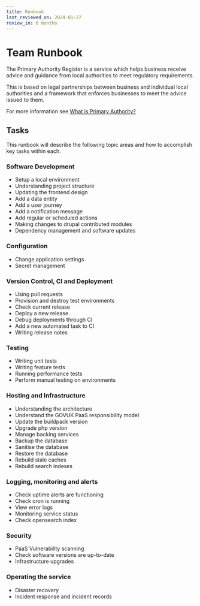 ```yaml
---
title: Runbook
last_reviewed_on: 2024-01-27
review_in: 6 months
---
```


# Team Runbook

The Primary Authority Register is a service which helps business receive advice and guidance from local authorities to meet regulatory requirements.

This is based on legal partnerships between business and individual local authorities and a framework that enforces businesses to meet the advice issued to them.

For more information see [What is Primary Authority?](https://www.gov.uk/guidance/local-regulation-primary-authority#what-is-primary-authority)

## Tasks

This runbook will describe the following topic areas and how to accomplish key tasks within each.

### Software Development

* Setup a local environment
* Understanding project structure
* Updating the frontend design
* Add a data entity
* Add a user journey
* Add a notification message
* Add regular or scheduled actions
* Making changes to drupal contributed modules
* Dependency management and software updates

### Configuration

* Change application settings
* Secret management

### Version Control, CI and Deployment

* Using pull requests
* Provision and destroy test environments
* Check current release
* Deploy a new release
* Debug deployments through CI
* Add a new automated task to CI
* Writing release notes

### Testing

* Writing unit tests
* Writing feature tests
* Running performance tests
* Perform manual testing on environments

### Hosting and Infrastructure

* Understanding the architecture
* Understand the GOVUK PaaS responsibility model
* Update the buildpack version
* Upgrade php version 
* Manage backing services
* Backup the database
* Sanitise the database
* Restore the database
* Rebuild stale caches
* Rebuild search indexes

### Logging, monitoring and alerts

* Check uptime alerts are functioning
* Check cron is running
* View error logs
* Monitoring service status
* Check opensearch index

### Security

* PaaS Vulnerability scanning
* Check software versions are up-to-date
* Infrastructure upgrades

### Operating the service

* Disaster recovery
* Incident response and incident records